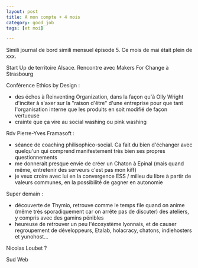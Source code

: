 ```yaml
---
layout: post
title: A mon compte + 4 mois
category: good_job
tags: [et moi]

---
```


Simili journal de bord simili mensuel épisode 5. Ce mois de mai était plein de xxx.

<!--more-->

Start Up de territoire Alsace.
Rencontre avec Makers For Change à Strasbourg


Conférence Ethics by Design :
- des échos à Reinventing Organization, dans la façon qu'à Olly Wright d'inciter à s'axer sur la "raison d'être" d'une entreprise pour que tant l'organisation interne que les produits en soit modifié de façon vertueuse
- crainte que ça vire au social washing ou pink washing

Rdv Pierre-Yves Framasoft :
- séance de coaching philisophico-social. Ca fait du bien d'échanger avec quelqu'un qui comprend manifestement très bien ses propres questionnements
- me donnerait presque envie de créer un Chaton à Epinal (mais quand même, entretenir des serveurs c'est pas mon kiff)
- je veux croire avec lui en la convergence ESS / milieu du libre à partir de valeurs communes, en la possibilité de gagner en autonomie

Super demain :
- découverte de Thymio, retrouve comme le temps file quand on anime (même très sporadiquement car on arrête pas de discuter) des ateliers, y compris avec des gamins pénibles
- heureuse de retrouver un peu l'écosystème lyonnais, et de causer regroupement de développeurs, Etalab, holacracy, chatons, indiehosters et yunohost...

Nicolas Loubet ?

Sud Web

